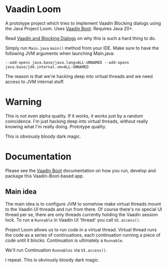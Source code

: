 # Vaadin Loom

A prototype project which tries to implement Vaadin Blocking dialogs using the Java Project Loom.
Uses [Vaadin Boot](https://github.com/mvysny/vaadin-boot). Requires Java 20+.

Read [Vaadin and Blocking Dialogs](https://mvysny.github.io/vaadin-blocking-dialogs/) on why this
is such a hard thing to do.

Simply run `Main.java` `main()` method from your IDE. Make sure to have the following JVM
arguments when launching Main.java:

```
--add-opens java.base/java.lang=ALL-UNNAMED --add-opens java.base/jdk.internal.vm=ALL-UNNAMED
```

The reason is that we're hacking deep into virtual threads and we need access to JVM internal stuff.

# Warning

This is not even alpha quality. If it works, it works just by a random coincidence. I'm just hacking
deep into virtual threads, without really knowing what I'm really doing. Prototype quality.

This is obviously bloody dark magic.

# Documentation

Please see the [Vaadin Boot](https://github.com/mvysny/vaadin-boot#preparing-environment) documentation
on how you run, develop and package this Vaadin-Boot-based app.

## Main idea

The main idea is to configure JVM to somehow make virtual threads mount to the Vaadin UI threads and run from
there. Of course there's no special UI thread per se, there are only threads currently holding the Vaadin session lock.
To run a `Runnable` in Vaadin UI 'thread' you call `UI.access()`.

Project Loom allows us to run code in a virtual thread. Virtual thread runs the code as a series
of continuations, each continuation running a piece of code until it blocks. Continuation is ultimately a `Runnable`.

We'll run Continuation `Runnables` via `UI.access()`.

I repeat. This is obviously bloody dark magic.
